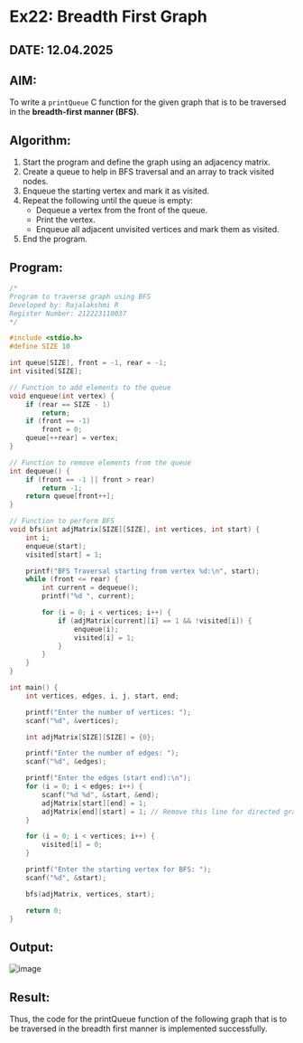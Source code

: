 # Ex22: Breadth First Graph  
## DATE: 12.04.2025

## AIM:
To write a `printQueue` C function for the given graph that is to be traversed in the **breadth-first manner (BFS)**.

## Algorithm:

1. Start the program and define the graph using an adjacency matrix.
2. Create a queue to help in BFS traversal and an array to track visited nodes.
3. Enqueue the starting vertex and mark it as visited.
4. Repeat the following until the queue is empty:
   - Dequeue a vertex from the front of the queue.
   - Print the vertex.
   - Enqueue all adjacent unvisited vertices and mark them as visited.
5. End the program.

## Program:

```c
/*
Program to traverse graph using BFS
Developed by: Rajalakshmi R
Register Number: 212223110037
*/

#include <stdio.h>
#define SIZE 10

int queue[SIZE], front = -1, rear = -1;
int visited[SIZE];

// Function to add elements to the queue
void enqueue(int vertex) {
    if (rear == SIZE - 1)
        return;
    if (front == -1)
        front = 0;
    queue[++rear] = vertex;
}

// Function to remove elements from the queue
int dequeue() {
    if (front == -1 || front > rear)
        return -1;
    return queue[front++];
}

// Function to perform BFS
void bfs(int adjMatrix[SIZE][SIZE], int vertices, int start) {
    int i;
    enqueue(start);
    visited[start] = 1;

    printf("BFS Traversal starting from vertex %d:\n", start);
    while (front <= rear) {
        int current = dequeue();
        printf("%d ", current);

        for (i = 0; i < vertices; i++) {
            if (adjMatrix[current][i] == 1 && !visited[i]) {
                enqueue(i);
                visited[i] = 1;
            }
        }
    }
}

int main() {
    int vertices, edges, i, j, start, end;

    printf("Enter the number of vertices: ");
    scanf("%d", &vertices);

    int adjMatrix[SIZE][SIZE] = {0};

    printf("Enter the number of edges: ");
    scanf("%d", &edges);

    printf("Enter the edges (start end):\n");
    for (i = 0; i < edges; i++) {
        scanf("%d %d", &start, &end);
        adjMatrix[start][end] = 1;
        adjMatrix[end][start] = 1; // Remove this line for directed graph
    }

    for (i = 0; i < vertices; i++) {
        visited[i] = 0;
    }

    printf("Enter the starting vertex for BFS: ");
    scanf("%d", &start);

    bfs(adjMatrix, vertices, start);

    return 0;
}
```

## Output:
![image](https://github.com/user-attachments/assets/b48c6322-9a4e-4b45-8b0e-cb972b1b0621)


## Result:
Thus, the code for the printQueue function of the following graph that is to be traversed in the breadth first manner is implemented successfully.
